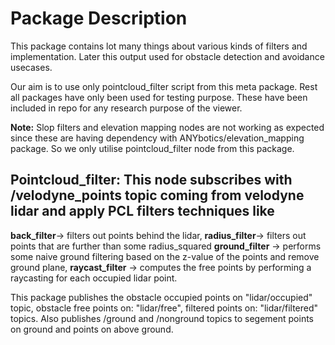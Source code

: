# Package Description

This package contains lot many things about various kinds of filters and implementation. Later this output used for obstacle detection and avoidance usecases.

Our aim is to use only pointcloud_filter script from this meta package. Rest all packages have only been used for testing purpose. These have been included in repo for any research purpose of the viewer.

**Note:** Slop filters and elevation mapping nodes are not working as expected since these are having dependency with ANYbotics/elevation_mapping package. So we only utilise pointcloud_filter node from this package.

## Pointcloud_filter: This node subscribes with /velodyne_points topic coming from velodyne lidar and apply PCL filters techniques like 
  **back_filter**-> filters out points behind the lidar,
  **radius_filter**-> filters out points that are further than some radius_squared
  **ground_filter** -> performs some naive ground filtering based on the z-value of the points and remove ground plane,
  **raycast_filter** -> computes the free points by performing a raycasting for each occupied lidar point.

This package publishes the obstacle occupied points on "lidar/occupied" topic, obstacle free points on: "lidar/free", filtered points on: "lidar/filtered" topics. Also publishes /ground and /nonground topics to segement points on ground and points on above ground.
